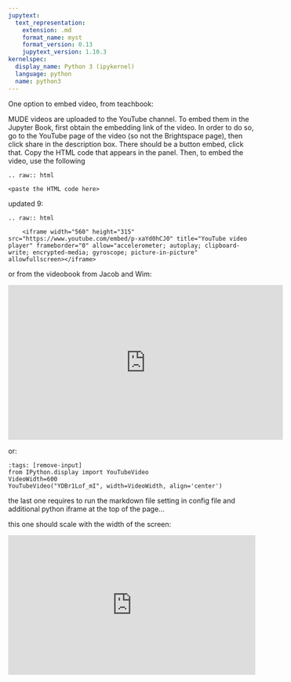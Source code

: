 ```yaml
---
jupytext:
  text_representation:
    extension: .md
    format_name: myst
    format_version: 0.13
    jupytext_version: 1.10.3
kernelspec:
  display_name: Python 3 (ipykernel)
  language: python
  name: python3
---
```

One option to embed video, from teachbook:

MUDE videos are uploaded to the YouTube channel. To embed them in the Jupyter Book, first obtain the embedding link of the video. In order to do so, go to the YouTube page of the video (so not the Brightspace page), then click share in the description box. There should be a button embed, click that. Copy the HTML code that appears in the panel. Then, to embed the video, use the following
  ```{eval-rst}
  .. raw:: html
  
  <paste the HTML code here>
  ```
updated 9: 
```{eval-rst}
.. raw:: html

    <iframe width="560" height="315" src="https://www.youtube.com/embed/p-xaYd0hCJ0" title="YouTube video player" frameborder="0" allow="accelerometer; autoplay; clipboard-write; encrypted-media; gyroscope; picture-in-picture" allowfullscreen></iframe>
```

or from the videobook from Jacob and Wim:

<iframe
    width="560"   
    height="315"
    src="https://www.youtube.com/embed/UCb-b82tzLo?"
    align="center"
    frameborder="0"
    allowfullscreen
></iframe>

or: 
```{code-cell} ipython3
:tags: [remove-input]
from IPython.display import YouTubeVideo
VideoWidth=600
YouTubeVideo("YDBr1Lof_mI", width=VideoWidth, align='center')
```
the last one requires to run the markdown file setting in config file and additional python iframe at the top of the page...


this one should scale with the width of the screen:
<div style="position: relative; width: 100%; height: 0; padding-bottom: 56.25%;">
    <iframe
        src="https://www.youtube.com/embed/UCb-b82tzLo"
        style="position: absolute; top: 0; left: 0; width: 100%; height: 100%;"
        frameborder="0"
        allow="accelerometer; autoplay; clipboard-write; encrypted-media; gyroscope; picture-in-picture"
        allowfullscreen
    ></iframe>
</div>

